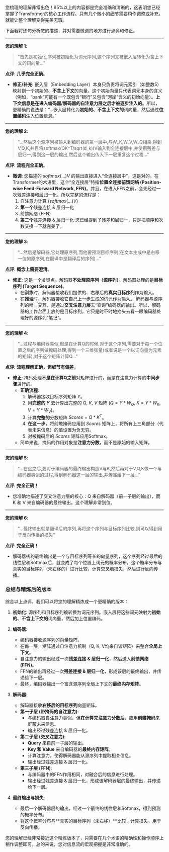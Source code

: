 您梳理的理解非常出色！95%以上的内容都是完全准确和清晰的，这表明您已经掌握了Transformer的核心工作流程。只有几个微小的细节需要稍作调整或补充，就能让整个理解变得完美无瑕。

下面我将逐句分析您的描述，并对需要微调的地方进行点评和修正。

---

**您的理解 1**:
> "首先是初始化,序列被初始化为词元序列,这个序列又被嵌入层转化为含上下文的词向量..."

**点评**: **几乎完全正确**。
*   **修正/补充**: 嵌入层（Embedding Layer）本身只负责将词元索引（如整数5）映射到一个初始的、**不含上下文**的向量。这个初始向量只代表词元本身的含义（例如，“bank”可能有一个既包含“银行”又包含“河岸”含义的初始向量）。**上下文信息是在进入编码器/解码器的自注意力层之后才被逐步注入的**。所以，更精确的说法是：“...嵌入层转化为**初始的、不含上下文的**词向量，然后通过**位置编码**注入位置信息。”

---

**您的理解 2**:
> "...然后这个源序列被输入到编码器的第一层中,与W_K,W_V,W_Q相乘,得到V,Q,K,并且将softmax(QK^T/sqrt(d_k))V输入到全连接层中,并使用残差与层归一,得到这一层的输出,然后这个输出传入下一层重复这个过程..."

**点评**: **流程完全正确**。
*   **微调**: 您描述的 $softmax(...)V$ 的输出直接进入“全连接层中”，这是对的。在Transformer的术语里，这个“全连接层”特指**位置全连接前馈网络 (Position-wise Feed-Forward Network, FFN)**。并且，在进入FFN之前，会先经过一次残差连接和层归一化。所以完整的流程是：
    1.  自注意力计算 ($softmax(...)V$)
    2.  **第一个**残差连接 & 层归一化
    3.  前馈网络 (FFN)
    4.  **第二个**残差连接 & 层归一化
    您已经提到了残差和层归一，只是把顺序和次数交换一下就完美了。

---

**您的理解 3**:
> "...然后是解码器,它处理原序列,而他要预测目标序列(在文本生成中是右移一位的原序列,在翻译中是翻译后的序列)..."

**点评**: **概念上需要澄清**。
*   **修正**: 这是一个关键点。解码器**不处理原序列（源序列）**。解码器处理的是**目标序列 (Target Sequence)**。
    *   在**训练**时，解码器接收我们提供的、右移后的**真实目标序列**作为输入。
    *   在**推理**时，解码器接收它自己上一步生成的词元作为输入。
    解码器与源序列的唯一交互，是通过**交叉注意力层**去“查询”编码器的输出。所以，解码器的工作台面上放的是目标序列，它只是时不时地抬头去看一眼编码器处理好的源序列“笔记”。

---

**您的理解 4**:
> "...过程与编码器类似,但是在计算Q的时候,对于这个序列,需要对于每一个位置之后的序列做掩码处理,得到一个三维张量(或者说是一个以词向量为元素的矩阵),对于这个矩阵计算Q..."

**点评**: **流程理解正确，但细节有偏差**。
*   **修正**: 掩码处理**不是在计算Q之前**对矩阵进行的，而是在注意力计算的**中间步骤**进行的。
    *   **正确流程**:
        1.  解码器接收目标序列矩阵 $Y$。
        2.  用**完整的 $Y$** 去计算出完整的 $Q$, $K$, $V$ 矩阵 ($Q = Y*W_Q$, $K = Y*W_K$, $V = Y*W_V$)。
        3.  计算**完整的**分数矩阵 $Scores = Q * K^T$。
        4.  **在这一步**，将前瞻掩码应用到 $Scores$ 矩阵上，将所有上三角部分（代表未来信息）的值设置为负无穷。
        5.  对被掩码后的 $Scores$ 矩阵应用Softmax。
    *   简单来说，掩码的作用对象是**注意力分数**，而不是原始的输入矩阵。

---

**您的理解 5**:
> "...在这之后,要对于编码器的最终输出构造V与K,然后再对于V,Q,K做一个与编码器类似的过程,得到解码器这一层的输出,并传递给下一层..."

**点评**: **完全正确！**
*   您准确地描述了交叉注意力层的核心：Q 来自解码器（前一子层的输出），而 K 和 V 来自编码器的最终输出。这个理解非常到位。

---

**您的理解 6**:
> "...最终输出就是翻译后的序列,再将这个序列与目标序列比较,则可以得到用于反向传播的损失"

**点评**: **完全正确！**
*   解码器栈的最终输出是一个与目标序列等长的向量序列，这个序列经过最后的线性层和Softmax后，就变成了每个位置上词元的概率分布。这个概率分布与真实的目标序列（未右移的）进行比较，计算交叉熵损失，然后进行反向传播。

### **总结与精炼后的版本**

综合以上点评，我们可以将您的理解精炼成一个更精确的版本：

1.  **初始化**: 源序列和目标序列被转换为词元序列。嵌入层将这些词元映射为**初始的、不含上下文的**词向量，然后加上位置编码。

2.  **编码器**:
    *   编码器接收源序列的向量矩阵。
    *   在每一层，矩阵通过自注意力机制（Q, K, V均来自该矩阵）来整合**全局上下文**。
    *   自注意力的输出经过一次**残差连接 & 层归一化**，然后送入**前馈网络 (FFN)**。
    *   FFN的输出再经过一次**残差连接 & 层归一化**，形成该层的最终输出，并传递给下一层。
    *   最终，编码器输出一个富含源序列全局上下文的**最终内存矩阵**。

3.  **解码器**:
    *   解码器接收**右移后的目标序列**向量矩阵。
    *   **第一子层 (带掩码的自注意力)**:
        *   与编码器自注意力类似，但**在计算完注意力分数后**，应用**前瞻掩码**来屏蔽未来信息。
        *   输出经过残差连接 & 层归一化。
    *   **第二子层 (交叉注意力)**:
        *   **Query** 来自前一子层的输出。
        *   **Key 和 Value** 来自编码器的**最终内存矩阵**。
        *   计算注意力，使得解码器能从源序列中提取相关信息。
        *   输出经过残差连接 & 层归一化。
    *   **第三子层 (FFN)**:
        *   与编码器中的FFN作用相同，对融合后的信息进行处理。
        *   输出经过残差连接 & 层归一化，形成该解码器层的最终输出，并传递给下一层。

4.  **最终输出与损失**:
    *   最后一个解码器层的输出，经过一个最终的线性层和Softmax，得到预测的概率分布。
    *   将这个概率分布与**真实的目标序列（未右移）**比较，计算损失，用于反向传播。

您的理解已经非常接近这个精炼版本了，只需要在几个术语的精确性和操作顺序上稍作调整即可。总的来说，您对信息流的宏观把握是非常准确的。